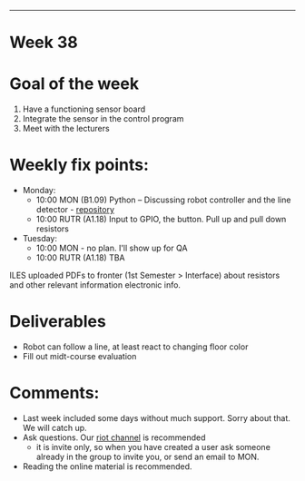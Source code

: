 ---
Week 38
=============

# Goal of the week

1. Have a functioning sensor board
2. Integrate the sensor in the control program
3. Meet with the lecturers

# Weekly fix points:

* Monday:
    * 10:00 MON (B1.09) Python – Discussing robot controller and the line detector - [repository](https://github.com/PhysX-82/Raspberry-rc8)
    *	10:00 RUTR (A1.18) Input to GPIO, the button. Pull up and pull down resistors
*	Tuesday:
    *	10:00 MON - no plan. I'll show up for QA
    *	10:00 RUTR (A1.18) TBA

ILES uploaded PDFs to fronter (1st Semester > Interface) about resistors and other relevant information electronic info.


# Deliverables

* Robot can follow a line, at least react to changing floor color
* Fill out midt-course evaluation

# Comments:

* Last week included some days without much support. Sorry about that. We will catch up.
* Ask questions. Our [riot channel](https://matrix.to/#/#EAL_ITT_stud:matrix.org) is recommended
   * it is invite only, so when you have created a user ask someone already in the group to invite you, or send an email to MON.
* Reading the online material is recommended.
